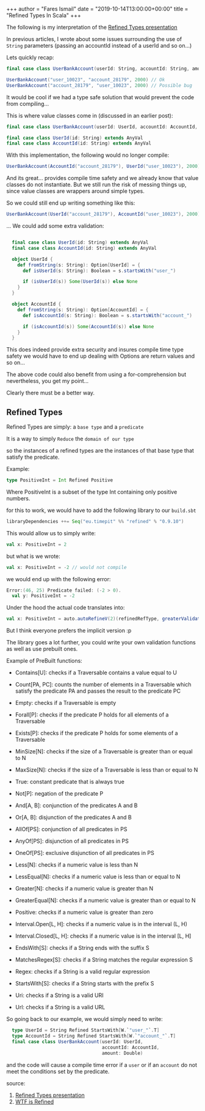 +++
author = "Fares Ismail"
date = "2019-10-14T13:00:00+00:00"
title = "Refined Types In Scala"
+++

The following is my interpretation of the [Refined Types presentation](http://fthomas.github.io/talks/2016-05-04-refined/)

In previous articles, I wrote about some issues surrounding the use of `String` parameters (passing an accountId instead of a userId and so on...)

Lets quickly recap:

``` scala
final case class UserBankAccount(userId: String, accountId: String, amount: Double)

UserBankAccount("user_10023", "account_28179", 2000) // Ok
UserBankAccount("account_28179", "user_10023", 2000) // Possible bug
```

It would be cool if we had a type safe solution that would prevent the code from compiling...

This is where value classes come in (discussed in an earlier post):

```scala
final case class UserBankAccount(userId: UserId, accountId: AccountId, amount: Double)

final case class UserId(id: String) extends AnyVal
final case class AccountId(id: String) extends AnyVal
```

With this implementation, the following would no longer compile:

```scala
UserBankAccount(AccountId("account_28179"), UserId("user_10023"), 2000)
```

And its great... provides compile time safety and we already know that value classes do not instantiate.
But we still run the risk of messing things up, since value classes are wrappers around simple types.

So we could still end up writing something like this:

```scala
UserBankAccount(UserId("account_28179"), AccountId("user_10023"), 2000)
```

... We could add some extra validation:

```scala

  final case class UserId(id: String) extends AnyVal
  final case class AccountId(id: String) extends AnyVal

  object UserId {
    def fromString(s: String): Option[UserId] = {
      def isUserId(s: String): Boolean = s.startsWith("user_")

      if (isUserId(s)) Some(UserId(s)) else None
    }
  }

  object AccountId {
    def fromString(s: String): Option[AccountId] = {
      def isAccountId(s: String): Boolean = s.startsWith("account_")

      if (isAccountId(s)) Some(AccountId(s)) else None
    }
  }

```

This does indeed provide extra security and insures compile time type safety we would have to end up dealing with Options are return values and so on...

The above code could also benefit from using a for-comprehension but nevertheless, you get my point...

Clearly there must be a better way.

## Refined Types

Refined Types are simply:
a `base type` and a `predicate`

It is a way to simply `Reduce` the `domain of our type`

so the instances of a refined types are the instances of that base type that satisfy the predicate.

Example:

```scala
type PositiveInt = Int Refined Positive
```

Where PositiveInt is a subset of the type Int containing only positive numbers.

for this to work, we would have to add the following library to our `build.sbt`

```scala
libraryDependencies ++= Seq("eu.timepit" %% "refined" % "0.9.10")
```

This would allow us to simply write:

```scala
val x: PositiveInt = 2
```

but what is we wrote:

```scala
val x: PositiveInt = -2 // would not compile
```

we would end up with the following error:

```scala
Error:(46, 25) Predicate failed: (-2 > 0).
  val y: PositiveInt = -2
```

Under the hood the actual code translates into:

```scala
val x: PositiveInt = auto.autoRefineV(2)(refinedRefType, greaterValidate(natWitnessAs(witness0, toInt0, IntIsIntegral), IntIsIntegral))
```

But I think everyone prefers the implicit version :p

The library goes a lot further, you could write your own validation functions as well as use prebuilt ones.

Example of PreBuilt functions:

* Contains[U]: checks if a Traversable contains a value equal to U
* Count[PA, PC]: counts the number of elements in a Traversable which satisfy the predicate PA and passes the result to the predicate PC
* Empty: checks if a Traversable is empty
* Forall[P]: checks if the predicate P holds for all elements of a Traversable
* Exists[P]: checks if the predicate P holds for some elements of a Traversable
* MinSize[N]: checks if the size of a Traversable is greater than or equal to N
* MaxSize[N]: checks if the size of a Traversable is less than or equal to N

* True: constant predicate that is always true
* Not[P]: negation of the predicate P
* And[A, B]: conjunction of the predicates A and B
* Or[A, B]: disjunction of the predicates A and B
* AllOf[PS]: conjunction of all predicates in PS
* AnyOf[PS]: disjunction of all predicates in PS
* OneOf[PS]: exclusive disjunction of all predicates in PS

* Less[N]: checks if a numeric value is less than N
* LessEqual[N]: checks if a numeric value is less than or equal to N
* Greater[N]: checks if a numeric value is greater than N
* GreaterEqual[N]: checks if a numeric value is greater than or equal to N
* Positive: checks if a numeric value is greater than zero
* Interval.Open[L, H]: checks if a numeric value is in the interval (L, H)
* Interval.Closed[L, H]: checks if a numeric value is in the interval [L, H]

* EndsWith[S]: checks if a String ends with the suffix S
* MatchesRegex[S]: checks if a String matches the regular expression S
* Regex: checks if a String is a valid regular expression
* StartsWith[S]: checks if a String starts with the prefix S
* Uri: checks if a String is a valid URI
* Url: checks if a String is a valid URL

So going back to our example, we would simply need to write:

```scala
  type UserId = String Refined StartsWith[W.`"user_"`.T]
  type AccountId = String Refined StartsWith[W.`"account_"`.T]
  final case class UserBankAccount(userId: UserId,
                                   accountId: AccountId,
                                   amount: Double)
```

and the code will cause a compile time error if a `user` or if an `account` do not meet the conditions set by the predicate.

source:

1. [Refined Types presentation](http://fthomas.github.io/talks/2016-05-04-refined/#1)
2. [WTF is Refined](https://medium.com/@Methrat0n/wtf-is-refined-5008eb233194)
